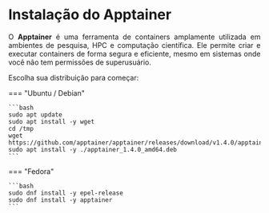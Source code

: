 # Instalação do Apptainer
<p align="justify">
    O <b>Apptainer</b> é uma ferramenta de containers amplamente utilizada em ambientes de pesquisa, HPC e computação científica. Ele permite criar e executar containers de forma segura e eficiente, mesmo em sistemas onde você não tem permissões de superusuário.
</p>

Escolha sua distribuição para começar:

=== "Ubuntu / Debian"

    ```bash
    sudo apt update
    sudo apt install -y wget
    cd /tmp
    wget https://github.com/apptainer/apptainer/releases/download/v1.4.0/apptainer_1.4.0_amd64.deb
    sudo apt install -y ./apptainer_1.4.0_amd64.deb
    ```


=== "Fedora"
    
    ```bash
    sudo dnf install -y epel-release
    sudo dnf install -y apptainer
    ```